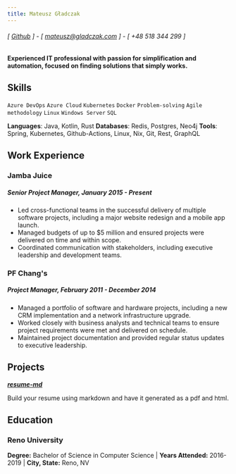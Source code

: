 ```yaml
---
title: Mateusz Gładczak
---
```

###### [ [Github](https://www.github.com/mgladczak) ] - [ mateusz@gladczak.com ] - [ +48 518 344 299 ]
#### Experienced IT professional with passion for simplification and automation, focused on finding solutions that simply works.

## Skills
```Azure DevOps```
```Azure Cloud```
```Kubernetes```
```Docker```
```Problem-solving```
```Agile methodology```
```Linux```
```Windows Server```
```SQL```

**Languages**: Java, Kotlin, Rust
**Databases**: Redis, Postgres, Neo4j
**Tools**: Spring, Kubernetes, Github-Actions, Linux, Nix, Git, Rest, GraphQL

## Work Experience
### Jamba Juice
##### Senior Project Manager, January 2015 - Present
- Led cross-functional teams in the successful delivery of multiple software projects, including a major website redesign and a mobile app launch.
- Managed budgets of up to $5 million and ensured projects were delivered on time and within scope.
- Coordinated communication with stakeholders, including executive leadership and development teams.

### PF Chang's
##### Project Manager, February 2011 - December 2014
- Managed a portfolio of software and hardware projects, including a new CRM implementation and a network infrastructure upgrade.
- Worked closely with business analysts and technical teams to ensure project requirements were met and delivered on schedule.
- Maintained project documentation and provided regular status updates to executive leadership.


## Projects
**[*resume-md*](http://www.github.com/siph/resume-md)**

Build your resume using markdown and have it generated as a pdf and html.

## Education

### Reno University
**Degree:** Bachelor of Science in Computer Science | **Years Attended:** 2016-2019 | **City, State:** Reno, NV
